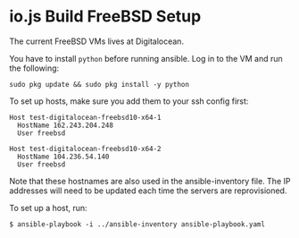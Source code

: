 # io.js Build FreeBSD Setup

The current FreeBSD VMs lives at Digitalocean.

You have to install `python` before running ansible. Log in to the VM
and run the following:
```
sudo pkg update && sudo pkg install -y python
```

To set up hosts, make sure you add them to your ssh config first:
```
Host test-digitalocean-freebsd10-x64-1
  HostName 162.243.204.248
  User freebsd

Host test-digitalocean-freebsd10-x64-2
  HostName 104.236.54.140
  User freebsd
```

Note that these hostnames are also used in the ansible-inventory file.
The IP addresses will need to be updated each time
the servers are reprovisioned.

To set up a host, run:

```text
$ ansible-playbook -i ../ansible-inventory ansible-playbook.yaml
```
